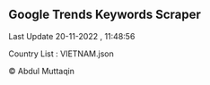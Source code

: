 

## Google Trends Keywords Scraper 
 
Last Update 20-11-2022 , 11:48:56

Country List :
VIETNAM.json



© Abdul Muttaqin 
